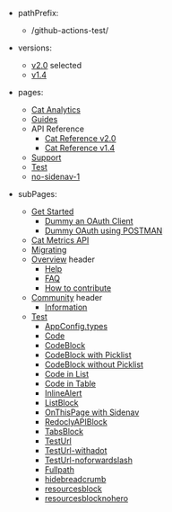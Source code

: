- pathPrefix:
    - /github-actions-test/

- versions:
    - [v2.0](/index.md) selected
    - [v1.4](https://github.com/AdobeDocs/dev-site) 

- pages:
    - [Cat Analytics](/index.md)
    - [Guides](/guides/index.md)
    - API Reference
        - [Cat Reference v2.0](/api/index.md)
        - [Cat Reference v1.4](/api/1-4.md)
    - [Support](/support/index.md)
    - [Test](/test/index.md)
    - [no-sidenav-1](/no-sidenav-1.md)

- subPages:
    - [Get Started](/guides/index.md) 
        - [Dummy an OAuth Client](/guides/dummy_oauth_client/index.md) 
        - [Dummy OAuth using POSTMAN](/guides/dummy_using_postman/index.md) 
    - [Cat Metrics API](/guides/dummy_metrics_api/index.md) 
    - [Migrating](/guides/migrating/index.md) 
    - [Overview](/support/index.md) header
        - [Help](/support/index.md) 
        - [FAQ](/support/FAQ/index.md) 
        - [How to contribute](/support/contribute/index.md) 
    - [Community](/support/community/index.md) header
        - [Information](/support/community/index.md) 
    - [Test](/test/index.md) 
        - [AppConfig.types](/test/AppConfig.types/enumerations/text-to-image-app-version.md) 
        - [Code](/test/code.md) 
        - [CodeBlock](/test/code-block.md) 
        - [CodeBlock with Picklist](/test/code-block-with-picklist.md) 
        - [CodeBlock without Picklist](/test/code-block-without-picklist.md) 
        - [Code in List](/test/code-in-list.md) 
        - [Code in Table](/test/code-in-table.md) 
        - [InlineAlert](/test/inline-alert.md) 
        - [ListBlock](/test/list-block.md) 
        - [OnThisPage with Sidenav](/test/onthispage-with-sidenav.md) 
        - [RedoclyAPIBlock](/test/redocly-api-block.md) 
        - [TabsBlock](/test/tabs-block.md) 
        - [TestUrl](/test/test-url.md)
        - [TestUrl-withadot](./test/test-url.md)
        - [TestUrl-noforwardslash](test/test-url.md)
        - [Fullpath](https://experienceleaguecommunities.adobe.com/t5/adobe-developer/ct-p/adobe-io) 
        - [hidebreadcrumb](/test/hide-breadcrumb-nav.md)
        - [resourcesblock](/test/test-resources-block.md)
        - [resourcesblocknohero](/test/test-resources-block-nohero.md)

